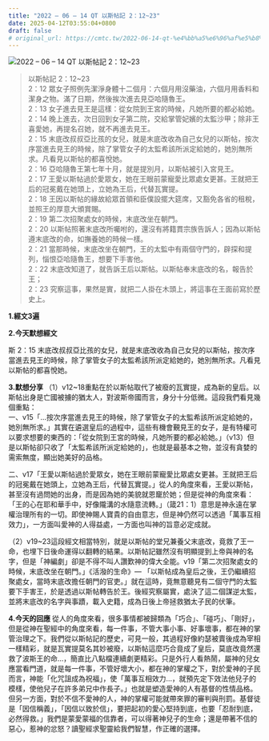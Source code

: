```yaml
---
title: "2022 – 06 – 14 QT 以斯帖記 2：12~23"
date: 2025-04-12T03:55:04+0800
draft: false
# original_url: https://cmtc.tw/2022-06-14-qt-%e4%bb%a5%e6%96%af%e5%b8%96%e8%a8%98-2%ef%bc%9a1223
---
```


![2022 – 06 – 14 QT 以斯帖記 2：12\~23](/images/qt.jpg  "2022 – 06 – 14 QT 以斯帖記 2：12\~23")

> 以斯帖記 2：12\~23  
> 2：12 眾女子照例先潔淨身體十二個月：六個月用沒藥油，六個月用香料和潔身之物。滿了日期，然後挨次進去見亞哈隨魯王。  
> 2：13 女子進去見王是這樣：從女院到王宮的時候，凡她所要的都必給她。  
> 2：14 晚上進去，次日回到女子第二院，交給掌管妃嬪的太監沙甲；除非王喜愛她，再提名召她，就不再進去見王。  
> 2：15 末底改叔叔亞比孩的女兒，就是末底改收為自己女兒的以斯帖，按次序當進去見王的時候，除了掌管女子的太監希該所派定給她的，她別無所求。凡看見以斯帖的都喜悅她。  
> 2：16 亞哈隨魯王第七年十月，就是提別月，以斯帖被引入宮見王。  
> 2：17 王愛以斯帖過於愛眾女，她在王眼前蒙寵愛比眾處女更甚。王就把王后的冠冕戴在她頭上，立她為王后，代替瓦實提。  
> 2：18 王因以斯帖的緣故給眾首領和臣僕設擺大筵席，又豁免各省的租稅，並照王的厚意大頒賞賜。  
> 2：19 第二次招聚處女的時候，末底改坐在朝門。  
> 2：20 以斯帖照著末底改所囑咐的，還沒有將籍貫宗族告訴人；因為以斯帖遵末底改的命，如撫養她的時候一樣。  
> 2：21 當那時候，末底改坐在朝門，王的太監中有兩個守門的，辟探和提列，惱恨亞哈隨魯王，想要下手害他。  
> 2：22 末底改知道了，就告訴王后以斯帖。以斯帖奉末底改的名，報告於王；  
> 2：23 究察這事，果然是實，就把二人掛在木頭上，將這事在王面前寫於歷史上。

**1.經文3遍**

**2.今天默想經文**
  
斯 2：15 末底改叔叔亞比孩的女兒，就是末底改收為自己女兒的以斯帖，按次序當進去見王的時候，除了掌管女子的太監希該所派定給她的，她別無所求。凡看見以斯帖的都喜悅她。

**3.默想分享**
（1）v12\~18重點在於以斯帖取代了被廢的瓦實提，成為新的皇后。以斯帖出身是亡國被擄的猶太人，對波斯帝國而言，身分十分低微。這段我們看見幾個重點：  
一、v15「…按次序當進去見王的時候，除了掌管女子的太監希該所派定給她的，她別無所求。」其實在遴選皇后的過程中，這些有機會覲見王的女子，是有特權可以要求想要的東西的：「從女院到王宮的時候，凡她所要的都必給她。」（v13）但是以斯帖卻只收了「太監希該所派定給她的」，也就是最基本之物，並沒有貪婪的需索無度，顯出她美好的品格。

二、v17「王愛以斯帖過於愛眾女，她在王眼前蒙寵愛比眾處女更甚。王就把王后的冠冕戴在她頭上，立她為王后，代替瓦實提。」從人的角度來看，王愛以斯帖，甚至沒有過問她的出身，而是因為她的美貌就恩竉於她；但是從神的角度來看：「王的心在耶和華手中，好像隴溝的水隨意流轉。」（箴21：1）意思是神永遠在掌權治理所有的一切。即使神賜人寶貴的自由意志，但是神仍然可以透過「萬事互相效力」，一方面叫愛神的人得益處，一方面也叫神的旨意必定成就。

（2）v19\~23這段經文相當特別，就是以斯帖的堂兄兼養父末底改，竟救了王一命，也埋下日後命運得以翻轉的結果。以斯帖記雖然沒有明顯提到上帝與神的名字，但是「神編劇」卻是不得不叫人讚歎神的偉大全能。v19「第二次招聚處女的時候，末底改坐在朝門。」《活潑的生命》— 「以斯帖成為皇后之後，王仍繼續招聚處女，當時末底改擔任朝門的官吏。」就在這時，竟無意聽見有二個守門的太監要下手害王，於是透過以斯帖轉告於王。後經究察屬實，處決了這二個謀逆太監，並將末底改的名字與事蹟，載入史籍，成為日後上帝拯救猶太子民的伏筆。

**4.今天的回應**
從人的角度來看，很多事情都被歸類為「巧合」、「碰巧」、「剛好」，但是從神在聖經中的角度來看，每一件事，不管大事小事、好事壞事，都在神的掌管治理之下。我們從以斯帖記的歷史，可見一般，其過程好像約瑟被賣後成為宰相一樣精彩，就是瓦實提莫名其妙被廢，以斯帖這麼巧合竟成了皇后，莫底改竟然還救了波斯王的命…，簡直比八點檔連續劇更精彩。只是外行人看熱鬧，屬神的兒女應當看門道，就是每一件事，不管好壞大小，都在神的掌權之下，對於愛神的子民而言，神能「化咒詛成為祝福」，使「萬事互相效力…，就預先定下效法他兒子的模樣，使他兒子在許多弟兄中作長子。」也就是塑造愛神的人有基督的性情品格。但另一方面，對於不信不愛神的人，神的掌權可能就帶來罪的審判與刑罰。基督徒是「因信稱義」，「因信以致於信」，要把起初的愛心堅持到底，也要「忍耐到底，必然得救。」我們是蒙愛蒙福的信靠者，可以得著神兒子的生命；還是帶著不信的惡心，惹神的忿怒？讀聖經求聖靈給我們智慧，作正確的選擇。
